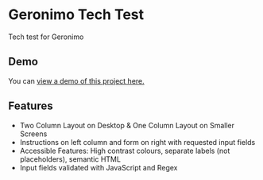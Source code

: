 # Geronimo Tech Test
Tech test for Geronimo

## Demo

You can [view a demo of this project here.](https://adamrichardturner.github.io/geronimo) 

## Features

- Two Column Layout on Desktop & One Column Layout on Smaller Screens
- Instructions on left column and form on right with requested input fields
- Accessible Features: High contrast colours, separate labels (not placeholders), semantic HTML
- Input fields validated with JavaScript and Regex
